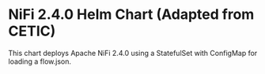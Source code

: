 # NiFi 2.4.0 Helm Chart (Adapted from CETIC)
This chart deploys Apache NiFi 2.4.0 using a StatefulSet with ConfigMap for loading a flow.json.